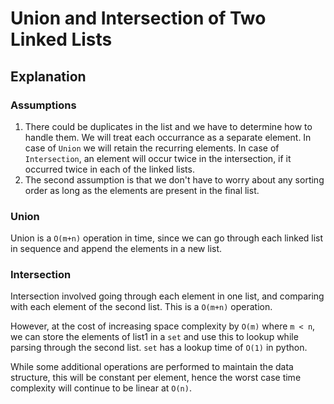 # Union and Intersection of Two Linked Lists
## Explanation

### Assumptions
1. There could be duplicates in the list and we have to determine how to handle
them. We will treat each occurrance as a separate element. In case of `Union`
we will retain the recurring elements. In case of `Intersection`, an element
will occur twice in the intersection, if it occurred twice in each of the
linked lists.
2. The second assumption is that we don't have to worry about any sorting order
as long as the elements are present in the final list.

### Union
Union is a `O(m+n)` operation in time, since we can go through each linked list
in sequence and append the elements in a new list.

### Intersection
Intersection involved going through each element in one list, and comparing 
with each element of the second list. This is a `O(m+n)` operation.

However, at the cost of increasing space complexity by `O(m)` where `m < n`, 
we can store the elements of list1 in a `set` and use this to lookup while 
parsing through the second list. `set` has a lookup time of `O(1)` in python.

While some additional operations are performed to maintain the data structure, 
this will be constant per element, hence the worst case time complexity will
continue to be linear at `O(n)`.

